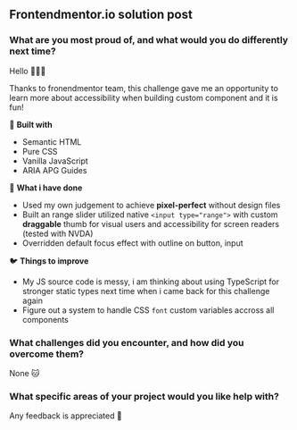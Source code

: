 ## Frontendmentor.io solution post

### What are you most proud of, and what would you do differently next time?

Hello 👋👋👋

Thanks to fronendmentor team, this challenge gave me an opportunity to learn more about accessibility when building custom component and it is fun!

🚀 **Built with**

- Semantic HTML
- Pure CSS
- Vanilla JavaScript
- ARIA APG Guides

🐲 **What i have done**

- Used my own judgement to achieve **pixel-perfect** without design files
- Built an range slider utilized native `<input type="range">` with custom **draggable** thumb for visual users and accessibility for screen readers (tested with NVDA)
- Overridden default focus effect with outline on button, input

🐦 **Things to improve**

- My JS source code is messy, i am thinking about using TypeScript for stronger static types next time when i came back for this challenge again
- Figure out a system to handle CSS `font` custom variables accross all components

### What challenges did you encounter, and how did you overcome them?

None 🐱

### What specific areas of your project would you like help with?

Any feedback is appreciated 🙏
